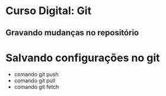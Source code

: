 # Curso Digital: Git

## Gravando mudanças no repositório

# Salvando configurações no git
* comando git push
* comando git pull
* comando git fetch
